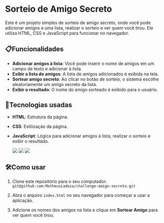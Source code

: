 # Sorteio de Amigo Secreto

Este é um projeto simples de sorteio de amigo secreto, onde você pode adicionar amigos a uma lista, realizar o sorteio e ver quem você tirou. Ele utiliza HTML, CSS e JavaScript para funcionar no navegador.

## 📋Funcionalidades

- **Adicionar amigos à lista**: Você pode inserir o nome de amigos em um campo de texto e adicionar à lista.
- **Exibir a lista de amigos**: A lista de amigos adicionados é exibida na tela.
- **Sortear amigo secreto**: Ao clicar no botão de sorteio, o sistema escolhe aleatoriamente um amigo secreto da lista.
- **Exibir o resultado**: O nome do amigo sorteado é exibido para o usuário.

## 🚀Tecnologias usadas

- **HTML**: Estrutura da página.
- **CSS**: Estilização da página.
- **JavaScript**: Lógica para adicionar amigos à lista, realizar o sorteio e exibir o resultado.

  <div>
  <img src="https://img.shields.io/badge/HTML-239120?style=for-the-badge&logo=html5&logoColor=white">
  <img src="https://img.shields.io/badge/CSS-239120?style=for-the-badge&logo=css3&logoColor=white">
  <img src="https://img.shields.io/badge/JavaScript-F7DF1E?style=for-the-badge&logo=javascript&logoColor=black">
</div>

## 🛠️Como usar

1. Clone este repositório para o seu computador:
   `git@github.com:MatheusLadeia/challenge-amigo-secreto.git`

2. Abra o arquivo `index.html` no seu navegador para começar a usar a aplicação.

3. Adicione os nomes dos amigos na lista e clique em **Sortear Amigo** para ver quem você tirou.

